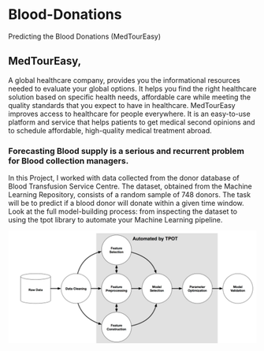 # Blood-Donations
Predicting the Blood Donations (MedTourEasy)

## MedTourEasy, 
A global healthcare company, provides you the informational resources needed to evaluate your global options. It helps you find the right healthcare solution based on specific health needs, affordable care while meeting the quality standards that you expect to have in healthcare. MedTourEasy improves access to healthcare for people everywhere. It is an easy-to-use platform and service that helps patients to get medical second opinions and to schedule affordable, high-quality medical treatment abroad.


### Forecasting Blood supply is a serious and recurrent problem for Blood collection managers.
In this Project, I worked with data collected from the donor database of Blood Transfusion Service Centre.  The dataset, obtained from the Machine Learning Repository, consists of a random sample of 748 donors. The task will be to predict if a blood donor will donate within a given time window. Look at the full model-building process: from inspecting the dataset to using the tpot library to automate your Machine Learning pipeline.

![](https://github.com/ShivankUdayawal/Blood-Donations/blob/main/Screenshot%202021-03-25%20202229.jpg)
